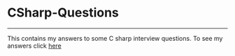 # CSharp-Questions
***
This contains my answers to some C sharp interview questions.
To see my answers click [here](https://github.com/StevenVaughan97/CSharp-Questions/blob/master/CSharpQuestions.md)
